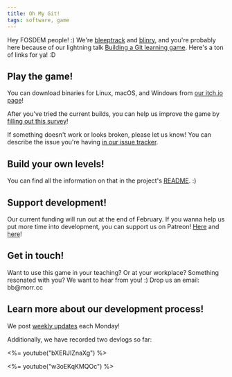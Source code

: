```yaml
---
title: Oh My Git!
tags: software, game
---
```


Hey FOSDEM people! :) We're [bleeptrack](https://twitter.com/bleeptrack) and [blinry](https://twitter.com/blinry), and you're probably here because of our lightning talk [Building a Git learning game](https://fosdem.org/2021/schedule/event/git_learning_game/). Here's a ton of links for ya! :D

## Play the game!

You can download binaries for Linux, macOS, and Windows from [our itch.io page](https://blinry.itch.io/oh-my-git)!

After you've tried the current builds, you can help us improve the game by [filling out this survey](https://docs.google.com/forms/d/e/1FAIpQLSehHVcYfELT59h6plcn2ilbuqBcmDX3TH0qzB4jCgFIFOy_qg/viewform)!

If something doesn't work or looks broken, please let us know! You can describe the issue you're having [in our issue tracker](https://github.com/git-learning-game/oh-my-git/issues).

## Build your own levels!

You can find all the information on that in the project's [README](https://github.com/git-learning-game/oh-my-git). :)

## Support development!

Our current funding will run out at the end of February. If you wanna help us put more time into development, you can support us on Patreon! [Here](https://patreon.com/bleeptrack) and [here](https://patreon.com/blinry)!

## Get in touch!

Want to use this game in your teaching? Or at your workplace? Something resonated with you? We want to hear from you! :) Drop us an email: <span><span title="ihate@spam.com</span>">b</span>b</span>&#64;morr<i title="</i>mailto:">.</i>cc

## Learn more about our development process!

We post [weekly updates](https://github.com/git-learning-game/documents/blob/main/monday-updates.md) each Monday!

Additionally, we have recorded two devlogs so far:

<%= youtube("bXERJIZnaXg") %>

<%= youtube("w3oEKqKMQOc") %>
